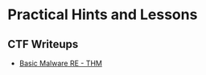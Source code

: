 # Practical Hints and Lessons

## CTF Writeups

* [Basic Malware RE - THM](writeups/thm/basic-malware-re.md)